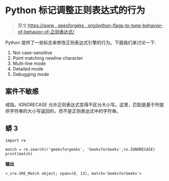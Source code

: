 # Python 标记调整正则表达式的行为

> 原文:[https://www . geesforgeks . org/python-flags-to-tune-behavior-of-behavior-of-正则表达式/](https://www.geeksforgeeks.org/python-flags-to-tune-the-behavior-of-regular-expressions/)

Python 提供了一些标志来修改正则表达式引擎的行为。下面我们来讨论一下:

1.  Not case-sensitive
2.  Point matching newline character
3.  Multi-line mode
4.  Detailed mode
5.  Debugging mode

## 案件不敏感

戒指。IGNORECASE 允许正则表达式变得不区分大小写。这里，匹配是基于所提供字符串的大小写返回的，而不是正则表达式中的字符串。

## 蟒 3

```
import re

match = re.search(r'geeksforgeeks', 'GeeksforGeeks',re.IGNORECASE)
print(match)
```

**输出**

```
<_sre.SRE_Match object; span=(0, 13), match='GeeksforGeeks'>

```